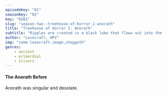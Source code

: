 ```yaml
---
episodeKey: "01"
seasonKey: "02"
key: "0201"
slug: "season-two--treehouse-of-horror-1-anorath"
title: "Treehouse of Horror I: Anorath"
subtitle: "Ripples are created in a black lake that flows out into the ocean."
author: "Lovecraft, HPV"
img: "some-lovecraft-image,shoggoth"
genres: 
    - ancient
    - primordial
    - slivers
---
```


#### The Anorath Before

Anorath was singular and desolate.